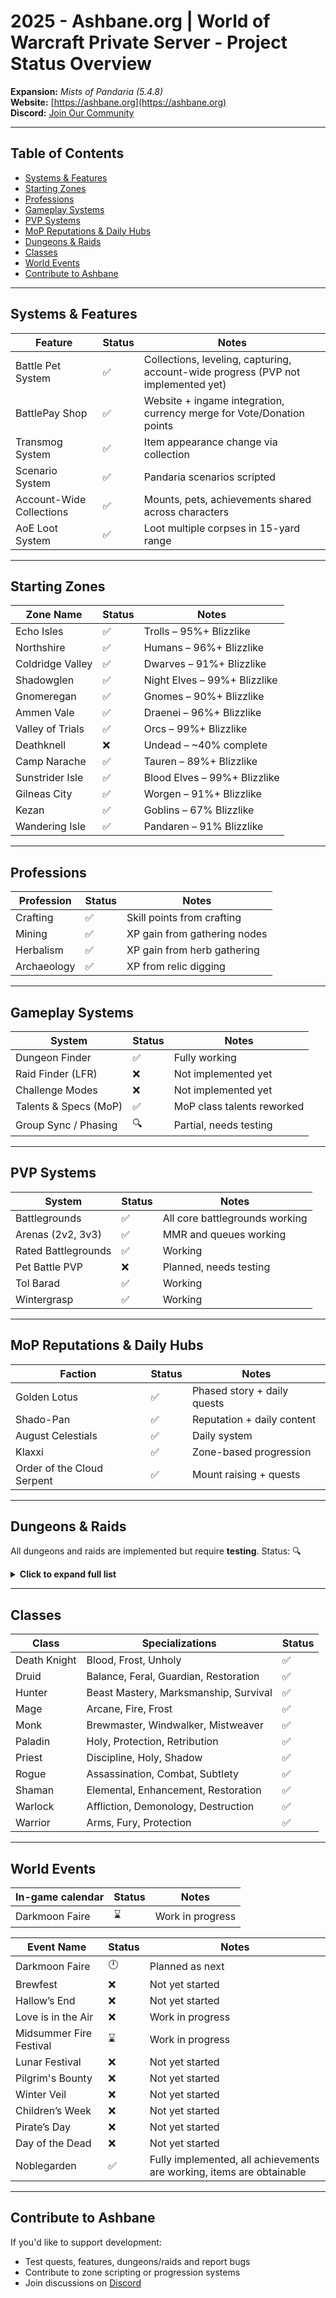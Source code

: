 # 2025 - Ashbane.org | World of Warcraft Private Server - Project Status Overview

**Expansion:** *Mists of Pandaria (5.4.8)*  
**Website:** [https://ashbane.org](https://ashbane.org)  
**Discord:** [Join Our Community](https://discord.ashbane.org)

---

## Table of Contents

- [Systems & Features](#systems--features)
- [Starting Zones](#starting-zones)
- [Professions](#professions)
- [Gameplay Systems](#gameplay-systems)
- [PVP Systems](#pvp-systems)
- [MoP Reputations & Daily Hubs](#mop-reputations--daily-hubs)
- [Dungeons & Raids](#dungeons--raids)
- [Classes](#classes)
- [World Events](#world-events)
- [Contribute to Ashbane](#contribute-to-ashbane)

---

## Systems & Features

| Feature                  | Status | Notes                                                                 |
|--------------------------|--------|-----------------------------------------------------------------------|
| Battle Pet System        | ✅     | Collections, leveling, capturing, account-wide progress (PVP not implemented yet) |
| BattlePay Shop           | ✅     | Website + ingame integration, currency merge for Vote/Donation points |
| Transmog System          | ✅     | Item appearance change via collection                                 |
| Scenario System          | ✅     | Pandaria scenarios scripted                                           |
| Account-Wide Collections | ✅     | Mounts, pets, achievements shared across characters                   |
| AoE Loot System          | ✅     | Loot multiple corpses in 15-yard range                                |

---

## Starting Zones

| Zone Name           | Status | Notes                        |
|---------------------|--------|------------------------------|
| Echo Isles          | ✅     | Trolls – 95%+ Blizzlike      |
| Northshire          | ✅     | Humans – 96%+ Blizzlike      |
| Coldridge Valley    | ✅     | Dwarves – 91%+ Blizzlike     |
| Shadowglen          | ✅     | Night Elves – 99%+ Blizzlike |
| Gnomeregan          | ✅     | Gnomes – 90%+ Blizzlike      |
| Ammen Vale          | ✅     | Draenei – 96%+ Blizzlike     |
| Valley of Trials    | ✅     | Orcs – 99%+ Blizzlike        |
| Deathknell          | ❌     | Undead – ~40% complete       |
| Camp Narache        | ✅     | Tauren – 89%+ Blizzlike      |
| Sunstrider Isle     | ✅     | Blood Elves – 99%+ Blizzlike |
| Gilneas City        | ✅     | Worgen – 91%+ Blizzlike      |
| Kezan               | ✅     | Goblins – 67% Blizzlike      |
| Wandering Isle      | ✅     | Pandaren – 91% Blizzlike     |

---

## Professions

| Profession   | Status | Notes                         |
|--------------|--------|-------------------------------|
| Crafting     | ✅     | Skill points from crafting    |
| Mining       | ✅     | XP gain from gathering nodes  |
| Herbalism    | ✅     | XP gain from herb gathering   |
| Archaeology  | ✅     | XP from relic digging         |

---

## Gameplay Systems

| System                 | Status | Notes                          |
|------------------------|--------|--------------------------------|
| Dungeon Finder         | ✅     | Fully working                  |
| Raid Finder (LFR)      | ❌     | Not implemented yet            |
| Challenge Modes        | ❌     | Not implemented yet            |
| Talents & Specs (MoP)  | ✅     | MoP class talents reworked     |
| Group Sync / Phasing   | 🔍     | Partial, needs testing         |

---

## PVP Systems

| System                | Status | Notes                              |
|-----------------------|--------|------------------------------------|
| Battlegrounds         | ✅     | All core battlegrounds working     |
| Arenas (2v2, 3v3)     | ✅     | MMR and queues working             |
| Rated Battlegrounds   | ✅     | Working                            |
| Pet Battle PVP        | ❌     | Planned, needs testing             |
| Tol Barad             | ✅     | Working                            |
| Wintergrasp           | ✅     | Working                            |

---

## MoP Reputations & Daily Hubs

| Faction                   | Status | Notes                            |
|---------------------------|--------|----------------------------------|
| Golden Lotus              | ✅     | Phased story + daily quests      |
| Shado-Pan                 | ✅     | Reputation + daily content       |
| August Celestials         | ✅     | Daily system                     |
| Klaxxi                    | ✅     | Zone-based progression           |
| Order of the Cloud Serpent| ✅     | Mount raising + quests           |

---

## Dungeons & Raids

All dungeons and raids are implemented but require **testing**. Status: 🔍

<details>
<summary><strong>Click to expand full list</strong></summary>

### Classic Dungeons
- Deadmines  
- Wailing Caverns  
- Shadowfang Keep  
- Scarlet Monastery (All Wings)  
- Scholomance  
- Stratholme  
- Uldaman  
- Zul'Farrak  

### TBC Dungeons
- Hellfire Ramparts  
- The Blood Furnace  
- The Shattered Halls  
- Mana-Tombs  
- Sethekk Halls  
- Shadow Labyrinth  
- Magisters' Terrace  

### WotLK Dungeons
- Utgarde Keep  
- The Nexus  
- Azjol-Nerub  
- Halls of Stone  
- Halls of Lightning  
- The Oculus  
- Trial of the Champion  
- Forge of Souls  

### Cataclysm Dungeons
- Blackrock Caverns  
- Throne of the Tides  
- The Stonecore  
- Vortex Pinnacle  
- Grim Batol  
- Halls of Origination  
- Zul’Aman  
- Zul’Gurub  

### Mists of Pandaria Dungeons
- Temple of the Jade Serpent  
- Stormstout Brewery  
- Shado-Pan Monastery  
- Gate of the Setting Sun  
- Mogu’shan Palace  
- Scholomance (Revamp)  
- Scarlet Halls  
- Scarlet Monastery  
- Siege of Niuzao Temple  

---

### Classic Raids
- Molten Core  
- Blackwing Lair  
- Ahn'Qiraj (20 & 40)  

### TBC Raids
- Karazhan  
- Gruul’s Lair  
- Magtheridon’s Lair  
- Serpentshrine Cavern  
- Tempest Keep  
- Black Temple  
- Sunwell Plateau  

### WotLK Raids
- Naxxramas (Revamp)  
- Ulduar  
- Trial of the Crusader  
- Icecrown Citadel  
- Vault of Archavon  
- Ruby Sanctum  

### Cataclysm Raids
- Baradin Hold  
- Blackwing Descent  
- Bastion of Twilight  
- Throne of the Four Winds  
- Firelands  
- Dragon Soul  

### MoP Raids
- Mogu’shan Vaults  
- Heart of Fear  
- Terrace of Endless Spring  
- Throne of Thunder  
- Siege of Orgrimmar  

#### World Bosses
- Galleon  
- Nalak  
- Oondasta  

</details>

---

## Classes

| Class         | Specializations                      | Status |
|---------------|--------------------------------------|--------|
| Death Knight  | Blood, Frost, Unholy                 | ✅     |
| Druid         | Balance, Feral, Guardian, Restoration| ✅     |
| Hunter        | Beast Mastery, Marksmanship, Survival| ✅     |
| Mage          | Arcane, Fire, Frost                  | ✅     |
| Monk          | Brewmaster, Windwalker, Mistweaver   | ✅     |
| Paladin       | Holy, Protection, Retribution        | ✅     |
| Priest        | Discipline, Holy, Shadow             | ✅     |
| Rogue         | Assassination, Combat, Subtlety      | ✅     |
| Shaman        | Elemental, Enhancement, Restoration   | ✅     |
| Warlock       | Affliction, Demonology, Destruction  | ✅     |
| Warrior       | Arms, Fury, Protection               | ✅     |

---

## World Events

| In-game calendar        | Status | Notes                                        |
|-------------------------|--------|----------------------------------------------|
| Darkmoon Faire          | ⌛     | Work in progress                             |

| Event Name              | Status | Notes                                        |
|-------------------------|--------|----------------------------------------------|
| Darkmoon Faire          | 🕛     | Planned as next                            |
| Brewfest                | ❌     | Not yet started                             |
| Hallow’s End            | ❌     | Not yet started                             |
| Love is in the Air      | ❌     | Work in progress                             |
| Midsummer Fire Festival | ⌛     | Work in progress                                       |
| Lunar Festival          | ❌     | Not yet started                             |
| Pilgrim's Bounty        | ❌     | Not yet started                             |
| Winter Veil             | ❌     | Not yet started                             |
| Children’s Week         | ❌     | Not yet started                             |
| Pirate’s Day            | ❌     | Not yet started                             |
| Day of the Dead         | ❌     | Not yet started                             |
| Noblegarden             | ✅     | Fully implemented, all achievements are working, items are obtainable        |

---

## Contribute to Ashbane

If you'd like to support development:
- Test quests, features, dungeons/raids and report bugs
- Contribute to zone scripting or progression systems
- Join discussions on [Discord](https://discord.ashbane.org)
